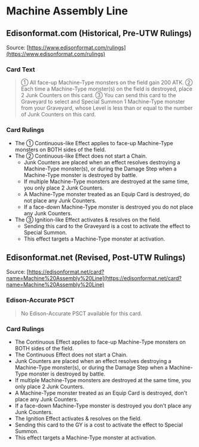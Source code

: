 # Machine Assembly Line

## Edisonformat.com (Historical, Pre-UTW Rulings)

Source: [https://www.edisonformat.com/rulings](https://www.edisonformat.com/rulings)

### Card Text

> ① All face-up Machine-Type monsters on the field gain 200 ATK. ② Each time a Machine-Type monster(s) on the field is destroyed, place 2 Junk Counters on this card. ③ You can send this card to the Graveyard to select and Special Summon 1 Machine-Type monster from your Graveyard, whose Level is less than or equal to the number of Junk Counters on this card.

### Card Rulings

*   The ① Continuous-like Effect applies to face-up Machine-Type monsters on BOTH sides of the field.
*   The ② Continuous-like Effect does not start a Chain.
    *   Junk Counters are placed when an effect resolves destroying a Machine-Type monster(s), or during the Damage Step when a Machine-Type monster is destroyed by battle.
    *   If multiple Machine-Type monsters are destroyed at the same time, you only place 2 Junk Counters.
    *   A Machine-Type monster treated as an Equip Card is destroyed, do not place any Junk Counters.
    *   If a face-down Machine-Type monster is destroyed you do not place any Junk Counters.
*   The ③ Ignition-like Effect activates & resolves on the field.
    *   Sending this card to the Graveyard is a cost to activate the effect to Special Summon.
    *   This effect targets a Machine-Type monster at activation.

## Edisonformat.net (Revised, Post-UTW Rulings)

Source: [https://edisonformat.net/card?name=Machine%20Assembly%20Line](https://edisonformat.net/card?name=Machine%20Assembly%20Line)

### Edison-Accurate PSCT

> No Edison-Accurate PSCT available for this card.

### Card Rulings

*   The Continuous Effect applies to face-up Machine-Type monsters on BOTH sides of the field.
*   The Continuous Effect does not start a Chain.
*   Junk Counters are placed when an effect resolves destroying a Machine-Type monster(s), or during the Damage Step when a Machine-Type monster is destroyed by battle.
*   If multiple Machine-Type monsters are destroyed at the same time, you only place 2 Junk Counters.
*   A Machine-Type monster treated as an Equip Card is destroyed, don't place any Junk Counters.
*   If a face-down Machine-Type monster is destroyed you don't place any Junk Counters.
*   The Ignition Effect activates & resolves on the field.
*   Sending this card to the GY is a cost to activate the effect to Special Summon.
*   This effect targets a Machine-Type monster at activation.
            